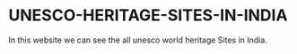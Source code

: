# UNESCO-HERITAGE-SITES-IN-INDIA
In this website we can see the all unesco world heritage Sites in India.
